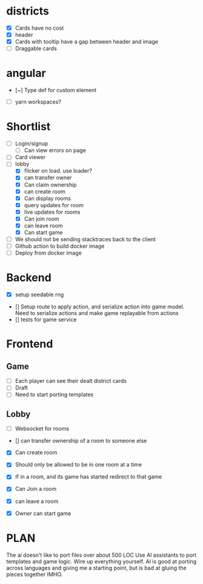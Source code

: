 # districts
- [x] Cards have no cost
- [x] header
- [x] Cards with tooltip have a gap between header and image
- [ ] Draggable cards

# angular
- [~] Type def for custom element
- [ ] yarn workspaces?

# Shortlist   
- [ ] Login/signup
  - [ ] Can view errors on page
- [ ] Card viewer
- [ ] lobby
    - [x] flicker on load. use loader?
    - [x] can transfer owner
    - [x] Can claim ownership
    - [x] can create room
    - [x] Can display rooms
    - [x] query updates for room
    - [x] live updates for rooms
    - [x] Can join room
    - [x] can leave room
    - [x] Can start game
- [ ] We should not be sending stacktraces back to the client
- [ ] Github action to build docker image
- [ ] Deploy from docker image

# Backend
- [x] setup seedable rng
- [] Setup route to apply action, and serialize action into game model.
Need to serialize actions and make game replayable from actions
- [] tests for game service

# Frontend
## Game
- [ ] Each player can see their dealt district cards
- [ ] Draft
- [ ] Need to start porting templates

## Lobby
- [ ] Websocket for rooms
- [] can transfer ownership of a room to someone else
- [x] Can create room
- [x] Should only be allowed to be in one room at a time
- [x] If in a room, and its game has started redirect to that game
- [x] Can Join a room
- [x] can leave a room
- [x] Owner can start game


# PLAN
The ai doesn't like to port files over about 500 LOC
Use AI assistants to port templates and game logic.
Wire up everything yourself. AI is good at porting across languages and giving me a starting point, but is bad at gluing the pieces together IMHO.



